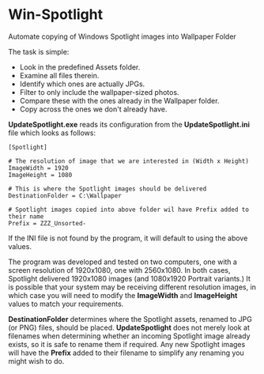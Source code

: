 # Win-Spotlight

Automate copying of Windows Spotlight images into Wallpaper Folder

The task is simple:

* Look in the predefined Assets folder.
* Examine all files therein.
* Identify which ones are actually JPGs.
* Filter to only include the wallpaper-sized photos.
* Compare these with the ones already in the Wallpaper folder.
* Copy across the ones we don't already have.

**UpdateSpotlight.exe** reads its configuration from the **UpdateSpotlight.ini** file which looks as follows:

    [Spotlight]

    # The resolution of image that we are interested in (Width x Height)
    ImageWidth = 1920
    ImageHeight = 1080

    # This is where the Spotlight images should be delivered
    DestinationFolder = C:\Wallpaper
    
    # Spotlight images copied into above folder wil have Prefix added to their name
    Prefix = ZZZ_Unsorted-

If the INI file is not found by the program, it will default to using the above values.

The program was developed and tested on two computers, one with a screen resolution of 1920x1080, one with 2560x1080. In both cases, Spotlight delivered 1920x1080 images (and 1080x1920 Portrait variants.) It is possible that your system may be receiving different resolution images, in which case you will need to modify the **ImageWidth** and **ImageHeight** values to match your requirements.

**DestinationFolder** determines where the Spotlight assets, renamed to JPG (or PNG) files, should be placed. **UpdateSpotlight** does not merely look at filenames when determining whether an incoming Spotlight image already exists, so it is safe to rename them if required. Any new Spotlight images will have the **Prefix** added to their filename to simplify any renaming you might wish to do.
